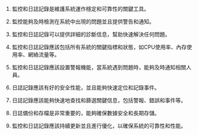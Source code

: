 1. 監控和日誌記錄是維護系統運作穩定和可靠性的關鍵工具。

2. 監控能夠及時檢測在系統中出現的問題並且提供警告和通知。

3. 監控和日誌記錄可以提供詳細的診斷信息，幫助快速解決任何問題。

4. 監控和日誌記錄應該包括所有系統的關鍵指標和狀態，如CPU使用率、內存使用率、網絡流量等。

5. 監控和日誌記錄應該設置警報機能，當系統遇到問題時，能夠及時通知相關人員。

6. 日誌記錄應該有好的安全性能，並且能夠快速定位和記錄事件。

7. 日誌記錄應該能夠快速地查找和篩選關鍵信息，包括警報、錯誤和事件等。

8. 日誌備份和存檔是非常重要的，能夠確保數據安全和長期存儲。

9. 監控和日誌記錄應該持續更新並且進行優化，以確保系統的可靠性和性能。